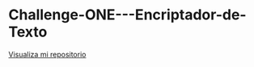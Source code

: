 # Challenge-ONE---Encriptador-de-Texto

<a href="https://ldp33.github.io/Challenge-ONE-Encriptador-de-Texto/">Visualiza mi repositorio</a>
